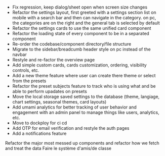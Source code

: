 - Fix regression, keep dialog/sheet open when screen size changes
- Refactor the settings layout, first greeted with a settings section list on mobile with a search bar and then can navigate in the category. on pc, the categories are on the right and the general tab is selected by default 
- Refactor the settings cards to use the same unified card component
- Refactor the loading state of every component to be in a separated component
- Re-order the codebase/component directory/file structure
- Migrate to the sidebar/breadcumb header style on pc instead of the navbar
- Restyle and re-factor the overview page
- Add simple custom cards, cards customization, ordering, visibility controls, etc.
- Add a new theme feature where user can create there theme or select from the presets
- Refactor the preset subjects feature to track who is using what and be able to perform upadates on presets
- Move the local storage saved settings to the database (theme, langiage, chart settings, seasonal themes, card layouts)
- Add umami analytics for better tracking of user behavior and engagement with an admin panel to manage things like users, analytics, etc.
- Move to dockploy for ci cd
- Add OTP for email verification and restyle the auth pages
- Add a notifications feature

Refactor the major most messed up components and refactor how we fetch and treat the data
Faire le système d'amis/de classe
